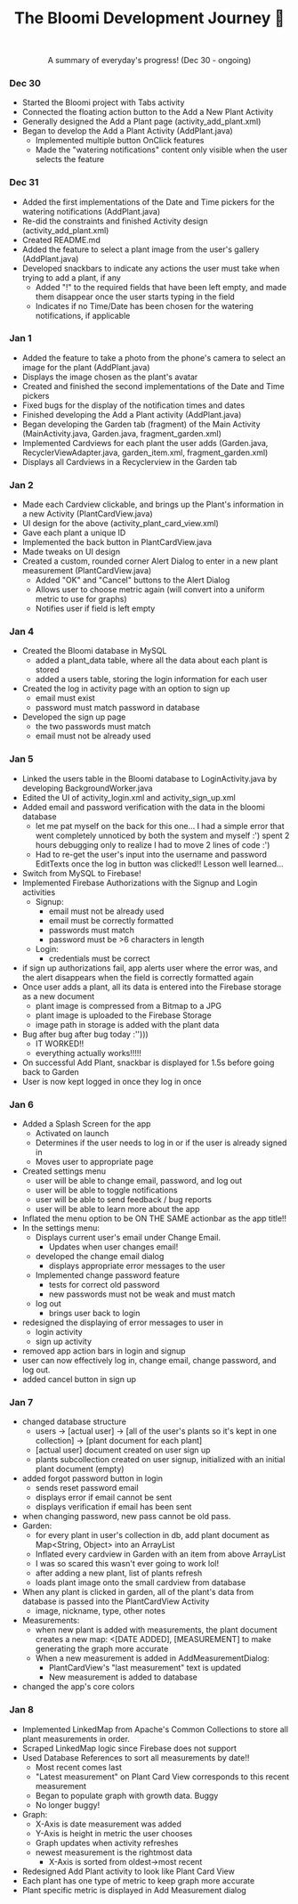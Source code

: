 <h1 align="center"> The Bloomi Development Journey 🌱 </h1><br>
<p align="center"> A summary of everyday's progress! (Dec 30 - ongoing) </p>

### Dec 30
- Started the Bloomi project with Tabs activity
- Connected the floating action button to the Add a New Plant Activity
- Generally designed the Add a Plant page (activity_add_plant.xml)
- Began to develop the Add a Plant Activity (AddPlant.java)
    - Implemented multiple button OnClick features
    - Made the "watering notifications" content only visible when the user selects the feature
    
### Dec 31
- Added the first implementations of the Date and Time pickers for the watering notifications (AddPlant.java)
- Re-did the constraints and finished Activity design (activity_add_plant.xml)
- Created README.md
- Added the feature to select a plant image from the user's gallery (AddPlant.java)
- Developed snackbars to indicate any actions the user must take when trying to add a plant, if any
    - Added "!" to the required fields that have been left empty, and made them disappear once the user starts typing in the field
    - Indicates if no Time/Date has been chosen for the watering notifications, if applicable

### Jan 1
- Added the feature to take a photo from the phone's camera to select an image for the plant (AddPlant.java)
- Displays the image chosen as the plant's avatar
- Created and finished the second implementations of the Date and Time pickers
- Fixed bugs for the display of the notification times and dates
- Finished developing the Add a Plant activity (AddPlant.java)
- Began developing the Garden tab (fragment) of the Main Activity (MainActivity.java, Garden.java, fragment_garden.xml)
- Implemented Cardviews for each plant the user adds (Garden.java,  RecyclerViewAdapter.java, garden_item.xml, fragment_garden.xml)
- Displays all Cardviews in a Recyclerview in the Garden tab

### Jan 2
- Made each Cardview clickable, and brings up the Plant's information in a new Activity (PlantCardView.java)
- UI design for the above (activity_plant_card_view.xml)
- Gave each plant a unique ID
- Implemented the back button in PlantCardView.java
- Made tweaks on UI design
- Created a custom, rounded corner Alert Dialog to enter in a new plant measurement (PlantCardView.java)
    - Added "OK" and "Cancel" buttons to the Alert Dialog
    - Allows user to choose metric again (will convert into a uniform metric to use for graphs)
    - Notifies user if field is left empty

### Jan 4
- Created the Bloomi database in MySQL
    - added a plant_data table, where all the data about each plant is stored
    - added a users table, storing the login information for each user
- Created the log in activity page with an option to sign up
    - email must exist
    - password must match password in database
- Developed the sign up page
    - the two passwords must match
    - email must not be already used
    
### Jan 5
- Linked the users table in the Bloomi database to LoginActivity.java by developing BackgroundWorker.java
- Edited the UI of activity_login.xml and activity_sign_up.xml
- Added email and password verification with the data in the bloomi database
    - let me pat myself on the back for this one... I had a simple error that went completely unnoticed by both
    the system and myself :') spent 2 hours debugging only to realize I had to move 2 lines of code :')
    - Had to re-get the user's input into the username and password EditTexts once the log in button was clicked!! Lesson well learned...
- Switch from MySQL to Firebase! 
- Implemented Firebase Authorizations with the Signup and Login activities
    - Signup:
        - email must not be already used
        - email must be correctly formatted
        - passwords must match
        - password must be >6 characters in length
    - Login:
        - credentials must be correct 
- if sign up authorizations fail, app alerts user where the error was, and the alert disappears
when the field is correctly formatted again 
- Once user adds a plant, all its data is entered into the Firebase storage as a new document
    - plant image is compressed from a Bitmap to a JPG
    - plant image is uploaded to the Firebase Storage 
    - image path in storage is added with the plant data
- Bug after bug after bug today :'')))
    - IT WORKED!!
    - everything actually works!!!!!
- On successful Add Plant, snackbar is displayed for 1.5s before going back to Garden
- User is now kept logged in once they log in once

### Jan 6
- Added a Splash Screen for the app 
    - Activated on launch
    - Determines if the user needs to log in or if the user is already signed in
    - Moves user to appropriate page
- Created settings menu
    - user will be able to change email, password, and log out 
    - user will be able to toggle notifications
    - user will be able to send feedback / bug reports
    - user will be able to learn more about the app
- Inflated the menu option to be ON THE SAME actionbar as the app title!!
- In the settings menu:
    - Displays current user's email under Change Email.
        - Updates when user changes email!
    - developed the change email dialog
        - displays appropriate error messages to the user 
    - Implemented change password feature 
        - tests for correct old password 
        - new passwords must not be weak and must match
    - log out 
        - brings user back to login 
- redesigned the displaying of error messages to user in
    - login activity
    - sign up activity 
- removed app action bars in login and signup 
- user can now effectively log in, change email, change password, and log out.
- added cancel button in sign up

### Jan 7
- changed database structure
    - users -> [actual user] -> [all of the user's plants so it's kept in one collection] -> [plant document for each plant]
    - [actual user] document created on user sign up
    - plants subcollection created on user signup, initialized with an initial plant document (empty)
- added forgot password button in login 
    - sends reset password email 
    - displays error if email cannot be sent 
    - displays verification if email has been sent 
- when changing password, new pass cannot be old pass.
- Garden:
    - for every plant in user's collection in db, add plant document as Map<String, Object> into an ArrayList
    - Inflated every cardview in Garden with an item from above ArrayList
    - I was so scared this wasn't ever going to work lol!
    - after adding a new plant, list of plants refresh
    - loads plant image onto the small cardview from database
- When any plant is clicked in garden, all of the plant's data from database is passed into the PlantCardView Activity 
    - image, nickname, type, other notes 
- Measurements:
    - when new plant is added with measurements, the plant document creates a new map: <[DATE ADDED], [MEASUREMENT] to make generating the graph more accurate
    - When a new measurement is added in AddMeasurementDialog:
        - PlantCardView's "last measurement" text is updated
        - New measurement is added to database
- changed the app's core colors

### Jan 8
- Implemented LinkedMap from Apache's Common Collections to store all plant measurements in order.
- Scraped LinkedMap logic since Firebase does not support
- Used Database References to sort all measurements by date!!
    - Most recent comes last 
    - "Latest measurement" on Plant Card View corresponds to this recent measurement 
    - Began to populate graph with growth data. Buggy 
    - No longer buggy!
- Graph:
    - X-Axis is date measurement was added 
    - Y-Axis is height in metric the user chooses
    - Graph updates when activity refreshes
    - newest measurement is the rightmost data 
        - X-Axis is sorted from oldest->most recent 
- Redesigned Add Plant activity to look like Plant Card View 
- Each plant has one type of metric to keep graph more accurate
- Plant specific metric is displayed in Add Measurement dialog 


